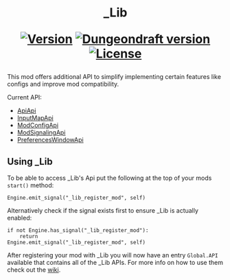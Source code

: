 <h1 align="center">
_Lib<br>

<a href="https://github.com/CreepyCre/_Lib"><img src="https://img.shields.io/badge/dynamic/json?color=informational&label=version&query=%24.version&url=https%3A%2F%2Fraw.githubusercontent.com%2FCreepyCre%2F_Lib%2Fmaster%2F_Lib%2Fscripts%2Ftools%2F_Lib.ddmod%3Fcallback=%3F" alt="Version"></a>
<a href="https://dungeondraft.net/"><img src="https://img.shields.io/badge/Dungeondraft-1.1.0.0%20Beta-blueviolet" alt="Dungeondraft version"></a>
<a href="https://github.com/CreepyCre/_Lib/blob/master/LICENSE"><img src="https://img.shields.io/github/license/CreepyCre/_Lib?color=900c3f" alt="License"></a>
</h1>

This mod offers additional API to simplify implementing certain features like configs and improve mod compatibility.

Current API:
- [ApiApi](https://github.com/CreepyCre/_Lib/wiki/ApiApi)
- [InputMapApi](https://github.com/CreepyCre/_Lib/wiki/InputMapApi)
- [ModConfigApi](https://github.com/CreepyCre/_Lib/wiki/ModConfigApi)
- [ModSignalingApi](https://github.com/CreepyCre/_Lib/wiki/ModSignalingApi)
- [PreferencesWindowApi](https://github.com/CreepyCre/_Lib/wiki/PreferencesWindowApi)

## Using _Lib
To be able to access _Lib's Api put the following at the top of your mods `start()` method:
```gdscript
Engine.emit_signal("_lib_register_mod", self)
```
Alternatively check if the signal exists first to ensure _Lib is actually enabled:
```gdscript
if not Engine.has_signal("_lib_register_mod"):
    return
Engine.emit_signal("_lib_register_mod", self)
```

After registering your mod with _Lib you will now have an entry `Global.API` available that contains all of the _Lib APIs. For more info on how to use them check out the [wiki](https://github.com/CreepyCre/_Lib/wiki).